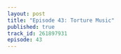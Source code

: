 ```yaml
---
layout: post
title: "Episode 43: Torture Music"
published: true
track_id: 261897931
episode: 43
---
```

<div class='list post-player' track='{{page.track_id}}'></div>
